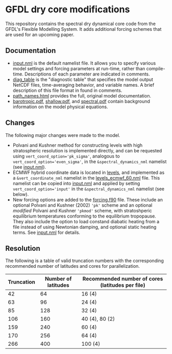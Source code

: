 # GFDL dry core modifications
This repository contains the spectral dry dynamical core code from the GFDL's Flexible Modelling System. It adds additional forcing schemes that are used for an upcoming paper.

## Documentation
* [input.nml](run/input.nml) is the default namelist file. It allows you to specify various model settings and forcing parameters at run-time, rather than compile-time. Descriptions of each parameter are indicated in comments.
* [diag_table](run/diag_table) is the "diagnostic table" that specifies the model output NetCDF files, time-averaging behavior, and variable names. A brief description of this file format in found in comments.
* [path_names.html](run/path_names.html) provides the full, original model documentation.
* [barotropic.pdf](barotropic.pdf), [shallow.pdf](shallow.pdf), and [spectral.pdf](spectral.pdf) contain background information on the model physical equations.

## Changes
The following major changes were made to the model.

* Polvani and Kushner method for constructing levels with high stratospheric resolution is implemented directly, and can be requested using `vert_coord_option='pk_sigma'`, analogous to `vert_coord_option='even_sigma'`, in the `&spectral_dynamics_nml` namelist (see [input.nml](run/input.nml)).
* ECMWF hybrid coordinate data is located in [levels](run/levels), and implemented as a `&vert_coordinate_nml` namelist in the [levels_ecmwf_60.nml](run/levels_ecmwf_60.nml) file. This namelist can be copied into [input.nml](run/input.nml) and applied by setting `vert_coord_option='input'` in the `&spectral_dynamics_nml` namelist (see below).
* New forcing options are added to the [forcing.f90](src/atmos_param/forcing/forcing.f90) file. These include an optional Polvani and Kushner (2002) `'pk'` scheme and an optional *modified* Polvani and Kushner `'pkmod'` scheme, with stratoshperic equilibrium temperatures conforming to the equilibrium tropopause. They also include the option to load constand diabatic heating from a file instead of using Newtonian damping, and optional static heating terms. See [input.nml](run/input.nml) for details.

## Resolution
The following is a table of valid truncation numbers with the corresponding recommended number of latitudes
and cores for parallelization.

| Truncation | Number of latitudes | Recommended number of cores (latitudes per file) |
| ---        | ---    |  ---       |
| 42 | 64 | 16 (4) |
| 63 | 96 | 24 (4) |
| 85 | 128 | 32 (4) |
| 106 | 160 | 40 (4), 80 (2) |
| 159 | 240 | 60 (4) |
| 170 | 256 | 64 (4) |
| 266 | 400 | 100 (4) |

